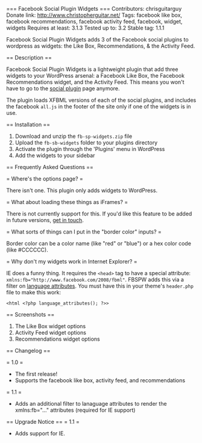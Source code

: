=== Facebook Social Plugin Widgets ===
Contributors: chrisguitarguy
Donate link: http://www.christopherguitar.net/
Tags: facebook like box, facebook recommendations, facebook activity feed, facebook, widget, widgets
Requires at least: 3.1.3
Tested up to: 3.2
Stable tag: 1.1.1

Facebook Social Plugin Widgets adds 3 of the Facebook social plugins to wordpress as widgets: the Like Box, Recommendations, & the Activity Feed.

== Description ==

Facebook Social Plugin Widgets is a lightweight plugin that add three widgets to your WordPress arsenal: a Facebook Like Box, the Facebook Recommendations widget, and the Activity Feed.  This means you won't have to go to the [social plugin](http://developers.facebook.com/docs/plugins/ "social plugin") page anymore.

The plugin loads XFBML versions of each of the social plugins, and includes the facebook `all.js` in the footer of the site only if one of the widgets is in use.

== Installation ==

1. Download and unzip the `fb-sp-widgets.zip` file
2. Upload the `fb-sb-widgets` folder to your plugins directory
3. Activate the plugin through the 'Plugins' menu in WordPress
4. Add the widgets to your sidebar

== Frequently Asked Questions ==

= Where's the options page? =

There isn't one.  This plugin only adds widgets to WordPress.

= What about loading these things as iFrames? =

There is not currently support for this.  If you'd like this feature to be added in future versions, [get in touch](http://www.christopherguitar.net/contact-christopher/ "get in touch").

= What sorts of things can I put in the "border color" inputs? =

Border color can be a color name (like "red" or "blue") or a hex color code (like #CCCCCC).

= Why don't my widgets work in Internet Explorer? =

IE does a funny thing.  It requires the `<head>` tag to have a special attribute: `xmlns:fb="http://www.facebook.com/2008/fbml"`. FBSPW adds this via a filter on [language attributes](http://codex.wordpress.org/Function_Reference/language_attributes).  You must have this in your theme's `header.php` file to make this work:

`<html <?php language_attributes(); ?>>`

== Screenshots ==

1. The Like Box widget options
2. Activity Feed widget options
3. Recommendations widget options

== Changelog ==

= 1.0 =
* The first release!
* Supports the facebook like box, activity feed, and recommendations

= 1.1 =
* Adds an additional filter to lanaguage attributes to render the xmlns:fb="..." <head> attributes (required for IE support)

== Upgrade Notice ==
= 1.1 =
* Adds support for IE.